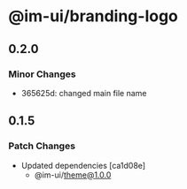# @im-ui/branding-logo

## 0.2.0

### Minor Changes

- 365625d: changed main file name

## 0.1.5

### Patch Changes

- Updated dependencies [ca1d08e]
  - @im-ui/theme@1.0.0
